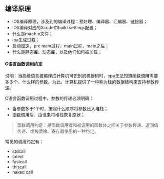 ## 编译原理
- iOS编译原理，涉及到的编译过程：预处理、编译器、汇编器、链接器；
- iOS编译对应的Xcode中build settings配置；
- 什么是mach.o文件；
- ipa生成过程；
- 启动加速，pre main过程，main过程，main之后；
- 什么是静态库、动态库，以及他们如何被加载；



#### C语言函数调用约定
说明：当高级语言被编译成计算机可识别的机器码时，cpu无法知道函数调用需要多少个、什么样的参数，为此，计算机提供了一种称为栈的数据结构来支持参数传递。

C语言函数调用过程中，参数的传递必须明确：
- 当参数多于1个时，按照什么顺序将参数压入堆栈；
- 函数调用后，由谁来将堆栈恢复原状；

> 函数调用约定：是函数调用者和被调用的函数体之间关于参数传递、返回值传递、堆栈清除、寄存器使用的一种约定。

常见的调用约定有：
- stdcall
- cdecl
- fastcall
- thiscall
- naked call

